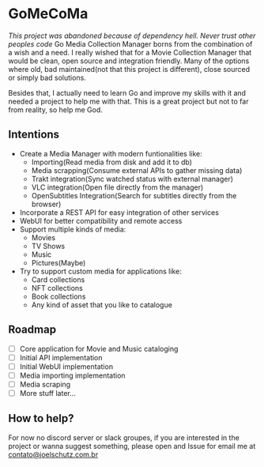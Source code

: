 # GoMeCoMa
*This project was abandoned because of dependency hell. Never trust other peoples code*
Go Media Collection Manager borns from the combination of a wish and a need. I really
wished that for a Movie Collection Manager that would be clean, open source and integration
friendly. Many of the options where old, bad maintained(not that this project is different),
close sourced or simply bad solutions.

Besides that, I actually need to learn Go and improve my skills with it and needed a project
to help me with that. This is a great project but not to far from reality, so help me God.

## Intentions

* Create a Media Manager with modern funtionalities like:
  * Importing(Read media from disk and add it to db)
  * Media scrapping(Consume external APIs to gather missing data)
  * Trakt integration(Sync watched status with external manager)
  * VLC integration(Open file directly from the manager)
  * OpenSubtitles Integration(Search for subtitles directly from the browser)
* Incorporate a REST API for easy integration of other services
* WebUI for better compatibility and remote access
* Support multiple kinds of media:
  * Movies
  * TV Shows
  * Music
  * Pictures(Maybe)
* Try to support custom media for applications like:
  * Card collections
  * NFT collections
  * Book collections
  * Any kind of asset that you like to catalogue

## Roadmap

- [ ] Core application for Movie and Music cataloging
- [ ] Initial API implementation
- [ ] Initial WebUI implementation
- [ ] Media importing implementation
- [ ] Media scraping
- [ ] More stuff later...

## How to help?

For now no discord server or slack groupes, if you are interested in the project or wanna suggest something,
please open and Issue for email me at [contato@joelschutz.com.br](mailto:contato@joelschutz.com.br)
